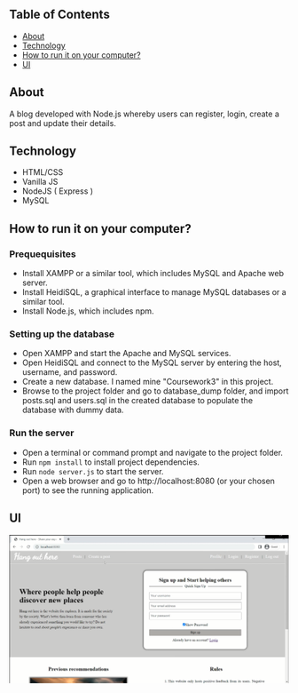 ## Table of Contents
- [About](#about)
- [Technology](#technology)
- [How to run it on your computer?](#run)
- [UI](#ui)

## About <a name="about"></a>
A blog developed with Node.js whereby users can register, login, create a post and update their details.

## Technology <a name="technology"></a>
- HTML/CSS
- Vanilla JS
- NodeJS ( Express ) 
- MySQL

## How to run it on your computer? <a name="run"></a>

### Prequequisites 
- Install XAMPP or a similar tool, which includes MySQL and Apache web server.
- Install HeidiSQL, a graphical interface to manage MySQL databases or a similar tool.
- Install Node.js, which includes npm.

### Setting up the database 
- Open XAMPP and start the Apache and MySQL services.
- Open HeidiSQL and connect to the MySQL server by entering the host, username, and password.
- Create a new database. I named mine "Coursework3" in this project.
- Browse to the project folder and go to database_dump folder, and import posts.sql and users.sql in the created database to populate the database with dummy data.

### Run the server 
- Open a terminal or command prompt and navigate to the project folder.
- Run `npm install` to install project dependencies.
- Run `node server.js` to start the server.
- Open a web browser and go to http://localhost:8080 (or your chosen port) to see the running application.

## UI <a name="ui"></a>
![Node.js blog](https://raw.githubusercontent.com/haingo-raz/Blog-Node.js/main/UI/Blog.png)

